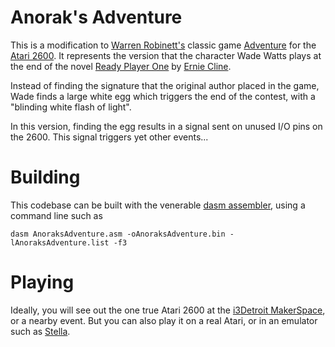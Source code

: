 
# Anorak's Adventure

This is a modification to [Warren Robinett's](http://www.warrenrobinett.com/) classic game [Adventure](http://www.warrenrobinett.com/adventure/index.html) for the [Atari 2600](https://en.wikipedia.org/wiki/Atari_2600).  It represents the version that the character Wade Watts plays at the end of the novel [Ready Player One](https://en.wikipedia.org/wiki/Ready_Player_One) by [Ernie Cline](http://www.ernestcline.com/).

Instead of finding the signature that the original author placed in the game, Wade finds a large white egg which triggers the end of the contest, with a "blinding white flash of light".

In this version, finding the egg results in a signal sent on unused I/O pins on the 2600.  This signal triggers yet other events...

# Building

This codebase can be built with the venerable [dasm assembler](http://dasm-dillon.sourceforge.net/), using a command line such as

    dasm AnoraksAdventure.asm -oAnoraksAdventure.bin -lAnoraksAdventure.list -f3

# Playing

Ideally, you will see out the one true Atari 2600 at the [i3Detroit MakerSpace](https://www.i3detroit.org/), or a nearby event.  But you can also play it on a real Atari, or in an emulator such as [Stella](https://stella-emu.github.io/).


